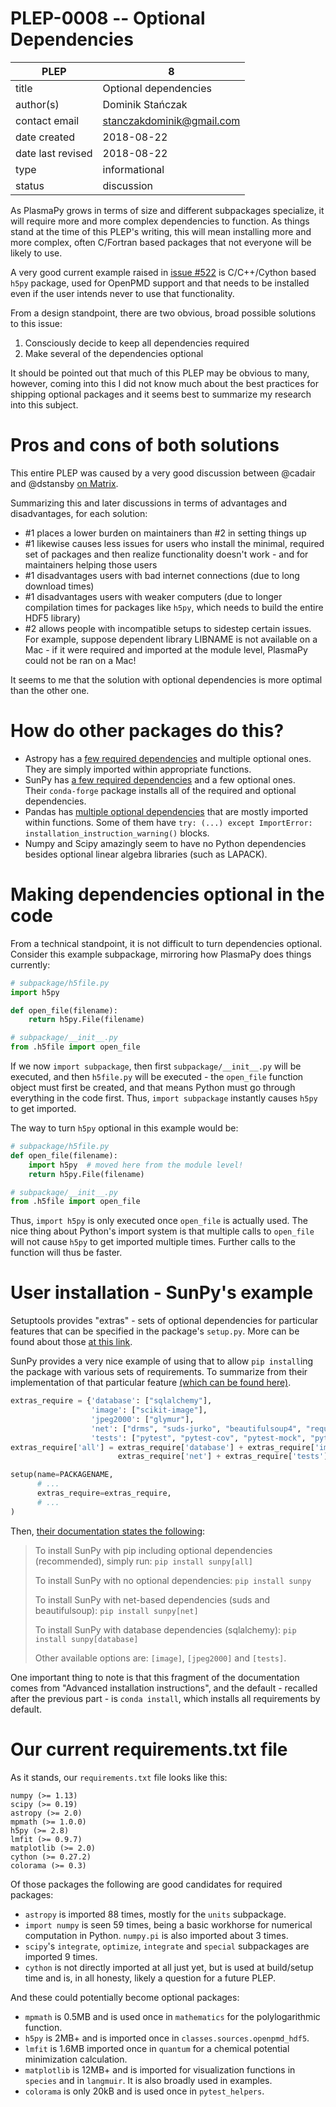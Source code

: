 # PLEP-0008 -- Optional Dependencies

| PLEP              | 8                                        |
|-------------------|------------------------------------------|
| title             | Optional dependencies                    |
| author(s)         | Dominik Stańczak                         |
| contact email     | stanczakdominik@gmail.com                |
| date created      | 2018-08-22                               |
| date last revised | 2018-08-22                               |
| type              | informational                            |
| status            | discussion                               |

As PlasmaPy grows in terms of size and different subpackages specialize, it will
require more and more complex dependencies to function. As things stand at the
time of this PLEP's writing, this will mean installing more and more complex,
often C/Fortran based packages that not everyone will be likely to use.

A very good current example raised in [issue #522](https://github.com/PlasmaPy/PlasmaPy/issues/522) is
C/C++/Cython based `h5py` package, used for OpenPMD support and that needs to be installed even if the user
intends never to use that functionality.

From a design standpoint, there are two obvious, broad possible solutions to
this issue:

1. Consciously decide to keep all dependencies required
2. Make several of the dependencies optional

It should be pointed out that much of this PLEP may be obvious to many, however,
coming into this I did not know much about the best practices for shipping
optional packages and it seems best to summarize my research into this subject.

# Pros and cons of both solutions

This entire PLEP was caused by a very good discussion between @cadair and
@dstansby [on Matrix](https://matrix.to/#/!hkWCiyhQyxiYJlUtKF:matrix.org/$15343221501326144UDvSi:matrix.org).

Summarizing this and later discussions in terms of advantages and disadvantages,
for each solution:
* #1 places a lower burden on maintainers than #2 in setting things up
* #1 likewise causes less issues for users who install the minimal, required set
  of packages and then realize functionality doesn't work - and for maintainers
  helping those users
* #1 disadvantages users with bad internet connections (due to long download times)
* #1 disadvantages users with weaker computers (due to longer compilation times
    for packages like `h5py`, which needs to build the entire HDF5 library)
* #2 allows people with incompatible setups  to sidestep certain issues. For
  example, suppose dependent library LIBNAME is not available on a Mac - if it
  were required and imported at the module level, PlasmaPy could not be ran on a
  Mac!

It seems to me that the solution with optional dependencies is more optimal than
the other one.

# How do other packages do this?
* Astropy has a [few required
  dependencies](http://docs.astropy.org/en/stable/install.html#requirements) and
  multiple optional ones.
  They are simply imported within appropriate functions.
* SunPy has [a few required dependencies](http://docs.sunpy.org/en/stable/guide/installation/advanced.html#sunpy-s-requirements)
  and a few optional ones.   
  Their `conda-forge` package installs all of the required and optional dependencies.
* Pandas has [multiple optional dependencies](https://pandas.pydata.org/pandas-docs/stable/install.html#optional-dependencies)
  that are mostly imported within functions. Some of them have `try: (...) except ImportError: installation_instruction_warning()` blocks.
* Numpy and Scipy amazingly seem to have no Python dependencies besides optional linear algebra
  libraries (such as LAPACK).

# Making dependencies optional in the code

From a technical standpoint, it is not difficult to turn dependencies optional.
Consider this example subpackage, mirroring how PlasmaPy does things currently:

```Python
# subpackage/h5file.py
import h5py

def open_file(filename):
    return h5py.File(filename)

# subpackage/__init__.py
from .h5file import open_file
```

If we now `import subpackage`, then first `subpackage/__init__.py` will be executed,
and then `h5file.py` will be executed - the `open_file` function object must
first be created, and that means Python must go through everything in the code
first. Thus, `import subpackage` instantly causes `h5py` to get imported.

The way to turn `h5py` optional in this example would be:
```Python
# subpackage/h5file.py
def open_file(filename):
    import h5py  # moved here from the module level!
    return h5py.File(filename)

# subpackage/__init__.py
from .h5file import open_file
```

Thus, `import h5py` is only executed once `open_file` is actually used. The nice
thing about Python's import system is that multiple calls to `open_file` will
not cause `h5py` to get imported multiple times. Further calls to the function
will thus be faster.

# User installation  - SunPy's example

Setuptools provides "extras" - sets of optional dependencies for particular features
that can be specified in the package's `setup.py`. More can be found about those
[at this link](https://setuptools.readthedocs.io/en/latest/setuptools.html#declaring-extras-optional-features-with-their-own-dependencies).

SunPy provides a very nice example of using that to allow `pip install`ing the package with various
sets of requirements.
To summarize from their implementation of that particular feature [(which can be found here)]( https://github.com/sunpy/sunpy/blob/2fe3d1782f2a31bf2a212f392e795292f7cac6e7/setup.py#L108-L114).
```python
extras_require = {'database': ["sqlalchemy"],
                  'image': ["scikit-image"],
                  'jpeg2000': ["glymur"],
                  'net': ["drms", "suds-jurko", "beautifulsoup4", "requests", "python-dateutil"],
                  'tests': ["pytest", "pytest-cov", "pytest-mock", "pytest-rerunfailures", "mock", "hypothesis"]}
extras_require['all'] = extras_require['database'] + extras_require['image'] + \
                        extras_require['net'] + extras_require['tests']

setup(name=PACKAGENAME,
      # ...
      extras_require=extras_require,
      # ...
)
```
Then, [their documentation states the following](http://docs.sunpy.org/en/stable/guide/installation/advanced.html#using-pip):

> To install SunPy with pip including optional dependencies (recommended), simply run: `pip install sunpy[all]`
>
> To install SunPy with no optional dependencies: `pip install sunpy`
>
> To install SunPy with net-based dependencies (suds and beautifulsoup): `pip install sunpy[net]`
>
> To install SunPy with database dependencies (sqlalchemy): `pip install sunpy[database]`
>
> Other available options are: `[image]`, `[jpeg2000]` and `[tests]`.

One important thing to note is that this fragment of the documentation comes
from "Advanced installation instructions", and the default - recalled after the
previous part - is `conda install`, which installs all requirements by default.

# Our current requirements.txt file
As it stands, our `requirements.txt` file looks like this:
```
numpy (>= 1.13)
scipy (>= 0.19)
astropy (>= 2.0)
mpmath (>= 1.0.0)
h5py (>= 2.8)
lmfit (>= 0.9.7)
matplotlib (>= 2.0)
cython (>= 0.27.2)
colorama (>= 0.3)
```

Of those packages the following are good candidates for required packages:

* `astropy` is imported 88 times, mostly for the `units` subpackage.
* `import numpy` is seen 59 times, being a basic workhorse for numerical computation in Python. `numpy.pi` is also imported about 3 times.
* `scipy`'s `integrate`, `optimize`, `integrate` and `special` subpackages are imported 9 times.
* `cython` is not directly imported at all just yet, but is used at build/setup time and is, in all honesty, likely a question for a future PLEP.


And these could potentially become optional packages:
* `mpmath` is 0.5MB and is used once in `mathematics` for the polylogarithmic function.
* `h5py` is 2MB+ and is imported once in `classes.sources.openpmd_hdf5`.
* `lmfit` is 1.6MB imported once in `quantum` for a chemical potential minimization calculation.
* `matplotlib` is 12MB+ and is imported for visualization functions in `species` and in `langmuir`. It is also broadly used in examples.
* `colorama` is only 20kB and is used once in `pytest_helpers`.
